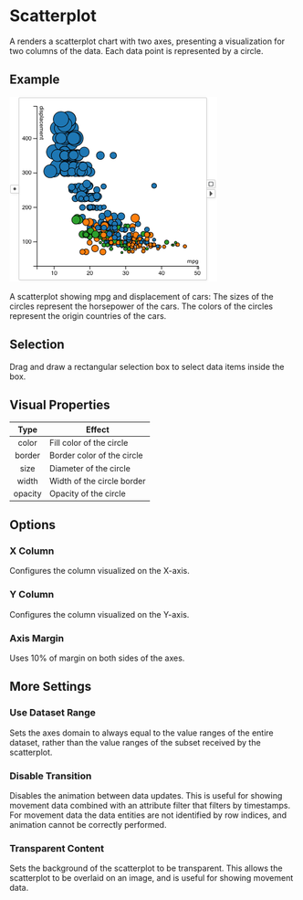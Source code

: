 # Scatterplot

A <node-type type="scatterplot"/> renders a scatterplot chart with two axes,
presenting a visualization for two columns of the data.
Each data point is represented by a circle.

## Example
![scatterplot](./scatterplot.png)

A scatterplot showing mpg and displacement of cars:
The sizes of the circles represent the horsepower of the cars.
The colors of the circles represent the origin countries of the cars.

## Selection
Drag and draw a rectangular selection box to select data items inside the box.

## Visual Properties
| Type | Effect |
|:----:| ------ |
| color | Fill color of the circle |
| border | Border color of the circle |
| size | Diameter of the circle |
| width | Width of the circle border |
| opacity | Opacity of the circle |

## Options

### X Column
Configures the column visualized on the X-axis.

### Y Column
Configures the column visualized on the Y-axis.

### Axis Margin
Uses 10% of margin on both sides of the axes.


## More Settings

### Use Dataset Range
Sets the axes domain to always equal to the value ranges of the entire dataset,
rather than the value ranges of the subset received by the scatterplot.

### Disable Transition
Disables the animation between data updates.
This is useful for showing movement data combined with an attribute filter that filters by timestamps.
For movement data the data entities are not identified by row indices, and animation cannot be correctly performed.

### Transparent Content
Sets the background of the scatterplot to be transparent.
This allows the scatterplot to be overlaid on an image, and is useful for showing movement data.

